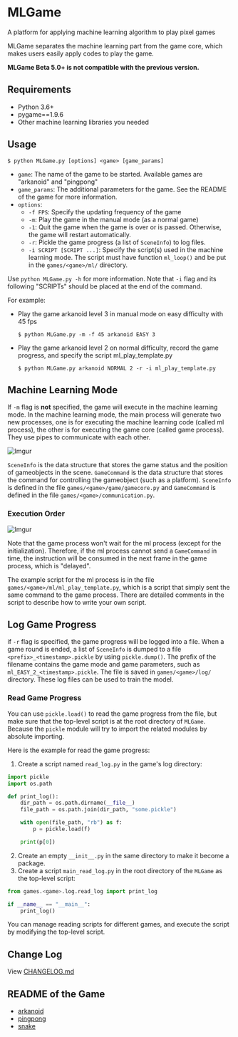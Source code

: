 # MLGame

A platform for applying machine learning algorithm to play pixel games

MLGame separates the machine learning part from the game core, which makes users easily apply codes to play the game.

**MLGame Beta 5.0+ is not compatible with the previous version.**

## Requirements

* Python 3.6+
* pygame==1.9.6
* Other machine learning libraries you needed

## Usage

```
$ python MLGame.py [options] <game> [game_params]
```

* `game`: The name of the game to be started. Available games are "arkanoid" and "pingpong"
* `game_params`: The additional parameters for the game. See the README of the game for more information.
* `options`:
  * `-f FPS`: Specify the updating frequency of the game
  * `-m`: Play the game in the manual mode (as a normal game)
  * `-1`: Quit the game when the game is over or is passed. Otherwise, the game will restart automatically.
  * `-r`: Pickle the game progress (a list of `SceneInfo`) to log files.
  * `-i SCRIPT [SCRIPT ...]`: Specify the script(s) used in the machine learning mode. The script must have function `ml_loop()` and be put in the `games/<game>/ml/` directory.

Use `python MLGame.py -h` for more information. Note that `-i` flag and its following "SCRIPTs" should be placed at the end of the command.

For example:

* Play the game arkanoid level 3 in manual mode on easy difficulty with 45 fps
  ```
  $ python MLGame.py -m -f 45 arkanoid EASY 3
  ```

* Play the game arkanoid level 2 on normal difficulty, record the game progress, and specify the script ml_play_template.py

  ```
  $ python MLGame.py arkanoid NORMAL 2 -r -i ml_play_template.py
  ```

## Machine Learning Mode

If `-m` flag is **not** specified, the game will execute in the machine learning mode. In the machine learning mode, the main process will generate two new processes, one is for executing the machine learning code (called ml process), the other is for executing the game core (called game process). They use pipes to communicate with each other.

![Imgur](https://i.imgur.com/ELXiFIZ.png)

`SceneInfo` is the data structure that stores the game status and the position of gameobjects in the scene. `GameCommand` is the data structure that stores the command for controlling the gameobject (such as a platform).  `SceneInfo` is defined in the file `games/<game>/game/gamecore.py` and `GameCommand` is defined in the file `games/<game>/communication.py`.

### Execution Order

![Imgur](https://i.imgur.com/t7itbDH.png)

Note that the game process won't wait for the ml process (except for the initialization). Therefore, if the ml process cannot send a `GameCommand` in time, the instruction will be consumed in the next frame in the game process, which is "delayed".

The example script for the ml process is in the file `games/<game>/ml/ml_play_template.py`, which is a script that simply sent the same command to the game process. There are detailed comments in the script to describe how to write your own script.

## Log Game Progress

if `-r` flag is specified, the game progress will be logged into a file. When a game round is ended, a list of `SceneInfo` is dumped to a file `<prefix>_<timestamp>.pickle` by using `pickle.dump()`. The prefix of the filename contains the game mode and game parameters, such as `ml_EASY_2_<timestamp>.pickle`. The file is saved in `games/<game>/log/` directory. These log files can be used to train the model.

### Read Game Progress

You can use `pickle.load()` to read the game progress from the file, but make sure that the top-level script is at the root directory of `MLGame`. Because the `pickle` module will try to import the related modules by absolute importing.

Here is the example for read the game progress:

1. Create a script named `read_log.py` in the game's log directory:

```python
import pickle
import os.path

def print_log():
    dir_path = os.path.dirname(__file__)
    file_path = os.path.join(dir_path, "some.pickle")

    with open(file_path, "rb") as f:
        p = pickle.load(f)

    print(p[0])
```

2. Create an empty `__init__.py` in the same directory to make it become a package.
3. Create a script `main_read_log.py` in the root directory of the `MLGame` as the top-level script:

```python
from games.<game>.log.read_log import print_log

if __name__ == "__main__":
    print_log()
```

You can manage reading scripts for different games, and execute the script by modifying the top-level script.

## Change Log

View [CHANGELOG.md](./CHANGELOG.md)

## README of the Game

* [arkanoid](games/arkanoid/README.md)
* [pingpong](games/pingpong/README.md)
* [snake](games/snake/README.md)
